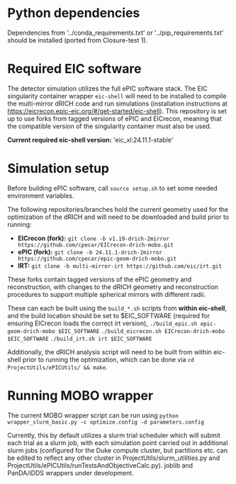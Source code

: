 # Python dependencies

Dependencies from '../conda_requirements.txt' or '../pip_requirements.txt' should be installed (ported from Closure-test 1).

# Required EIC software 
The detector simulation utilizes the full ePIC software stack. The EIC singularity container wrapper ```eic-shell``` will need to be installed to compile the multi-mirror dRICH code and run simulations (installation instructions at https://eicrecon.epic-eic.org/#/get-started/eic-shell). This repository is set up to use forks from tagged versions of ePIC and EICrecon, meaning that the compatible version of the singularity container must also be used.

**Current required eic-shell version:** 'eic_xl:24.11.1-stable'

# Simulation setup

Before building ePIC software, call `source setup.sh` to set some needed environment variables.

The following repositories/branches hold the current geometry used for the optimization of the dRICH and will need to be downloaded and build prior to running:
- **EICrecon (fork):** ``` git clone -b v1.19-drich-2mirror https://github.com/cpecar/EICrecon-drich-mobo.git ```
- **ePIC (fork):** ``` git clone -b 24.11.1-drich-2mirror https://github.com/cpecar/epic-geom-drich-mobo.git ```
- **IRT:** ``` git clone -b multi-mirror-irt https://github.com/eic/irt.git ```

These forks contain tagged versions of the ePIC geometry and reconstruction, with changes to the dRICH geometry and reconstruction procedures to support multiple spherical mirrors with different radii.

These can each be built using the `build_*.sh` scripts from **within eic-shell**, and the build location should be set to $EIC_SOFTWARE (required for ensuring EICrecon loads the correct irt version), 
``` ./build_epic.sh epic-geom-drich-mobo $EIC_SOFTWARE ```
``` ./build_eicrecon.sh EICrecon-drich-mobo $EIC_SOFTWARE ```
``` ./build_irt.sh irt $EIC_SOFTWARE ```

Additionally, the dRICH analysis script will need to be built from within eic-shell prior to running the optimization, which can be done via `cd ProjectUtils/ePICUtils/ && make`.

# Running MOBO wrapper

The current MOBO wrapper script can be run using 
```python wrapper_slurm_basic.py -c optimize.config -d parameters.config```

Currently, this by default utilizes a slurm trial scheduler which will submit each trial as a slurm job, with each simulation point carried out in additional slurm jobs (configured for the Duke compute cluster, but partitions etc. can be edited to reflect any other cluster in ProjectUtils/slurm_utilities.py and ProjectUtils/ePICUtils/runTestsAndObjectiveCalc.py). joblib and PanDA/iDDS wrappers under development.
